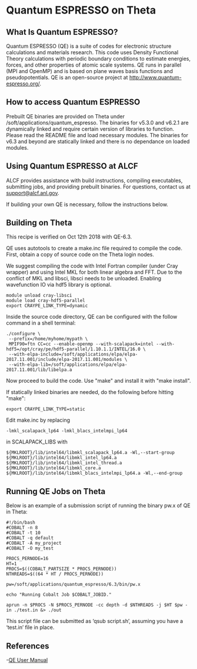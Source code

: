 # Quantum ESPRESSO on Theta
## What Is Quantum ESPRESSO?
Quantum ESPRESSO (QE) is a suite of codes for electronic structure calculations and materials research. This code uses Density Functional Theory calculations with periodic boundary conditions to estimate energies, forces, and other properties of atomic scale systems. QE runs in parallel (MPI and OpenMP) and is based on plane waves basis functions and pseudopotentials. QE is an open-source project at http://www.quantum-espresso.org/.

## How to access Quantum ESPRESSO
Prebuilt QE binaries are provided on Theta under /soft/applications/quantum_espresso. The binaries for v5.3.0 and v6.2.1 are dynamically linked and require certain version of libraries to function. Please read the README file and load necessary modules. The binaries for v6.3 and beyond are statically linked and there is no dependance on loaded modules.

## Using Quantum ESPRESSO at ALCF
ALCF provides assistance with build instructions, compiling executables, submitting jobs, and providing prebuilt binaries. For questions, contact us at support@alcf.anl.gov.

If building your own QE is necessary, follow the instructions below.

## Building on Theta
This recipe is verified on Oct 12th 2018 with QE-6.3.

QE uses autotools to create a make.inc file required to compile the code. First, obtain a copy of source code on the Theta login nodes.

We suggest compiling the code with Intel Fortran compiler (under Cray wrapper) and using Intel MKL for both linear algebra and FFT. Due to the conflict of MKL and libsci, libsci needs to be unloaded. Enabling wavefunction IO via hdf5 library is optional.

```
module unload cray-libsci
module load cray-hdf5-parallel 
export CRAYPE_LINK_TYPE=dynamic
```
Inside the source code directory, QE can be configured with the follow command in a shell terminal:
```
./configure \
 --prefix=/home/myhome/mypath \
 MPIF90=ftn CC=cc --enable-openmp --with-scalapack=intel --with-hdf5=/opt/cray/pe/hdf5-parallel/1.10.1.1/INTEL/16.0 \
 --with-elpa-include=/soft/applications/elpa/elpa-2017.11.001/include/elpa-2017.11.001/modules \
 --with-elpa-lib=/soft/applications/elpa/elpa-2017.11.001/lib/libelpa.a
 ```
 Now proceed to build the code. Use "make" and install it with "make install".

If statically linked binaries are needed, do the following before hitting "make":

```
export CRAYPE_LINK_TYPE=static
```
Edit make.inc by replacing
```
-lmkl_scalapack_lp64 -lmkl_blacs_intelmpi_lp64
```
in SCALAPACK_LIBS with
```
${MKLROOT}/lib/intel64/libmkl_scalapack_lp64.a -Wl,--start-group ${MKLROOT}/lib/intel64/libmkl_intel_lp64.a ${MKLROOT}/lib/intel64/libmkl_intel_thread.a ${MKLROOT}/lib/intel64/libmkl_core.a ${MKLROOT}/lib/intel64/libmkl_blacs_intelmpi_lp64.a -Wl,--end-group
```
## Running QE Jobs on Theta
Below is an example of a submission script of running the binary pw.x of QE in Theta:
```
#!/bin/bash
#COBALT -n 8
#COBALT -t 10
#COBALT -q default
#COBALT -A my_project
#COBALT -O my_test

PROCS_PERNODE=16
HT=1
PROCS=$((COBALT_PARTSIZE * PROCS_PERNODE))
NTHREADS=$((64 * HT / PROCS_PERNODE))

pw=/soft/applications/quantum_espresso/6.3/bin/pw.x

echo "Running Cobalt Job $COBALT_JOBID."

aprun -n $PROCS -N $PROCS_PERNODE -cc depth -d $NTHREADS -j $HT $pw -in ./test.in &> ./out
```
This script file can be submitted as ‘qsub script.sh’, assuming you have a ‘test.in’ file in place.

## References
-[QE User Manual](http://www.quantum-espresso.org/resources/users-manual)

